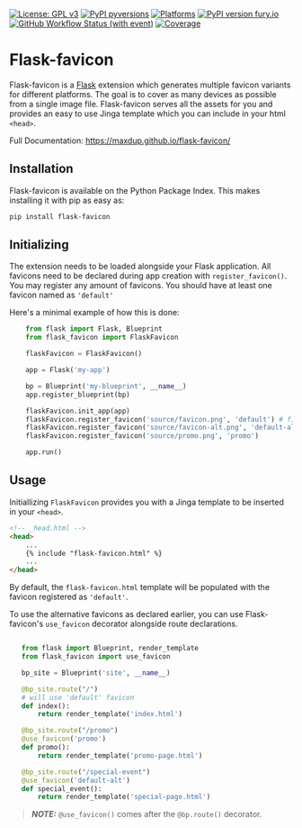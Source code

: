 [![License: GPL v3](https://img.shields.io/badge/License-GPLv3-blue.svg)](https://www.gnu.org/licenses/gpl-3.0)
[![PyPI pyversions](https://img.shields.io/pypi/pyversions/flask-favicon.svg)](https://pypi.python.org/pypi/flask-favicon/)
[![Platforms](https://img.shields.io/badge/platform-Linux,_MacOS,_Windows-blue)]()
[![PyPI version fury.io](https://badge.fury.io/py/flask-favicon.svg)](https://pypi.python.org/pypi/flask-favicon/)
[![GitHub Workflow Status (with event)](https://github.com/maxdup/flask-favicon/actions/workflows/CI.yml/badge.svg)]()
[![Coverage](https://github.com/maxdup/flask-favicon/blob/main/docs/source/coverage.svg "coverage")]()

# Flask-favicon


Flask-favicon is a [Flask](https://flask.palletsprojects.com) extension which generates multiple favicon variants for different platforms. The goal is to cover as many devices as possible from a single image file. Flask-favicon serves all the assets for you and provides an easy to use Jinga template which you can include in your html `<head>`.

Full Documentation: https://maxdup.github.io/flask-favicon/


## Installation

Flask-favicon is available on the Python Package Index. This makes installing it with pip as easy as:

```bash
pip install flask-favicon
```



Initializing
------------

The extension needs to be loaded alongside your Flask application. All favicons need to be declared during app creation with `register_favicon()`. You may register any amount of favicons. You should have at least one favicon named as `'default'`

Here's a minimal example of how this is done:

```python
    from flask import Flask, Blueprint
    from flask_favicon import FlaskFavicon

    flaskFavicon = FlaskFavicon()

    app = Flask('my-app')

    bp = Blueprint('my-blueprint', __name__)
    app.register_blueprint(bp)

    flaskFavicon.init_app(app)
    flaskFavicon.register_favicon('source/favicon.png', 'default') # filename, favicon identifier
    flaskFavicon.register_favicon('source/favicon-alt.png', 'default-alt')
    flaskFavicon.register_favicon('source/promo.png', 'promo')

    app.run()
```


Usage
-----

Initiallizing `FlaskFavicon` provides you with a Jinga template to be inserted in your `<head>`.

```html
<!-- _head.html -->
<head>
    ...
    {% include "flask-favicon.html" %}
    ...
</head>
```

By default, the `flask-favicon.html` template will be populated with the favicon registered as `'default'`.

To use the alternative favicons as declared earlier, you can use Flask-favicon's `use_favicon` decorator alongside route declarations.

```python

   from flask import Blueprint, render_template
   from flask_favicon import use_favicon

   bp_site = Blueprint('site', __name__)

   @bp_site.route("/")
   # will use 'default' favicon
   def index():
       return render_template('index.html')

   @bp_site.route("/promo")
   @use_favicon('promo')
   def promo():
       return render_template('promo-page.html')

   @bp_site.route("/special-event")
   @use_favicon('default-alt')
   def special_event():
       return render_template('special-page.html')
```

> **_NOTE:_** `@use_favicon()` comes after the `@bp.route()` decorator.